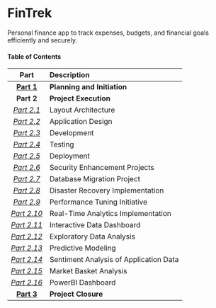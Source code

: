 # FinTrek
Personal finance app to track expenses, budgets, and financial goals efficiently and securely.

#### Table of Contents
| Part | Description |
|:----:|:------------|
|[**Part 1**](PlanningAndInitiation.md)|**Planning and Initiation**|
|**Part 2**|**Project Execution**|
|[*Part 2.1*](LayoutArchitecture/FintrekLayoutArchitecture.md)|Layout Architecture|
|[*Part 2.2*](#application-design)|Application Design|
|[*Part 2.3*](#development)|Development|
|[*Part 2.4*](#testing)|Testing|
|[*Part 2.5*](#deployment)|Deployment|
|[*Part 2.6*](#security-enhancement)|Security Enhancement Projects|
|[*Part 2.7*](#database-migration)|Database Migration Project|
|[*Part 2.8*](#disaster-recovery)|Disaster Recovery Implementation|
|[*Part 2.9*](#performance-tuning)|Performance Tuning Initiative|
|[*Part 2.10*](#real-time-analytics)|Real-Time Analytics Implementation|
|[*Part 2.11*](#interactive-data-dashboard)|Interactive Data Dashboard|
|[*Part 2.12*](#exploratory-data-analysis)|Exploratory Data Analysis|
|[*Part 2.13*](#predictive-modeling)|Predictive Modeling|
|[*Part 2.14*](#sentiment-analysis)|Sentiment Analysis of Application Data|
|[*Part 2.15*](#market-basket-analysis)|Market Basket Analysis|
|[*Part 2.16*](#powerbi-dashboard)|PowerBI Dashboard|
|[**Part 3**](ProjectClosure.md)|**Project Closure** |
